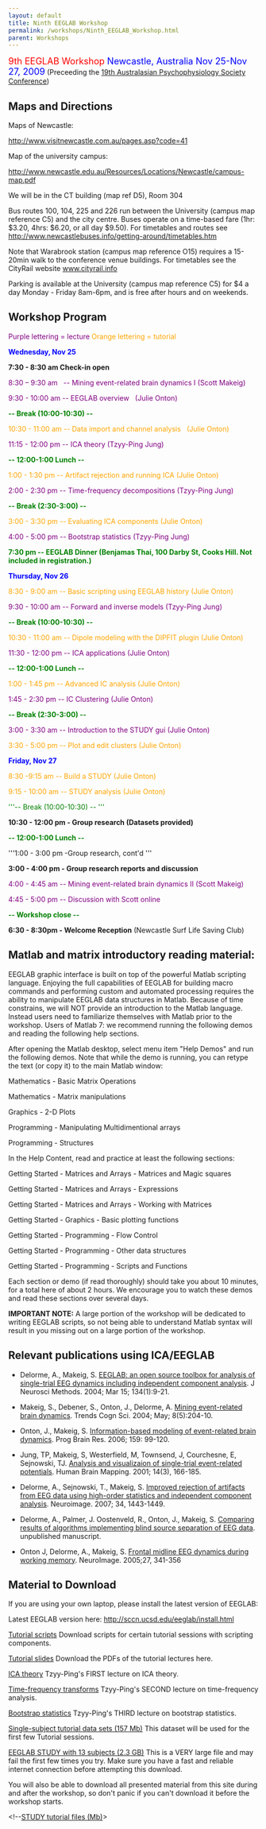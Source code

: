 ```yaml
---
layout: default
title: Ninth EEGLAB Workshop
permalink: /workshops/Ninth_EEGLAB_Workshop.html
parent: Workshops
---
```


<font size =4><font color=red>9th EEGLAB Workshop</font>
<font color=blue>Newcastle, Australia
Nov 25-Nov 27, 2009</font></font>
(Preceeding the [19th Australasian Psychophysiology Society
Conference](http://www.newcastle.edu.au/conference/asp2009/))


Maps and Directions
-------------------

Maps of Newcastle:

<http://www.visitnewcastle.com.au/pages.asp?code=41>

Map of the university campus:

<http://www.newcastle.edu.au/Resources/Locations/Newcastle/campus-map.pdf>

We will be in the CT building (map ref D5), Room 304

Bus routes 100, 104, 225 and 226 run between the University (campus map
reference C5) and the city centre. Buses operate on a time-based fare
(1hr: $3.20, 4hrs: $6.20, or all day $9.50). For timetables and routes
see <http://www.newcastlebuses.info/getting-around/timetables.htm>

Note that Warabrook station (campus map reference O15) requires a
15-20min walk to the conference venue buildings. For timetables see the
CityRail website www.cityrail.info

Parking is available at the University (campus map reference C5) for $4
a day Monday - Friday 8am-6pm, and is free after hours and on weekends.

Workshop Program
----------------

<font color="purple">Purple lettering = lecture</font>
<font color="orange">Orange lettering = tutorial</font>

<font color= "blue">**Wednesday, Nov 25**</font>



**7:30 - 8:30 am Check-in open**

<font color="purple">8:30 – 9:30 am   -- Mining event-related brain
dynamics I (Scott Makeig)</font>

<font color="purple">9:30 - 10:00 am -- EEGLAB overview   (Julie
Onton)</font>



<font color="green"> **-- Break (10:00-10:30) --**</font>

<font color="orange">10:30 - 11:00 am -- Data import and channel
analysis   (Julie Onton)</font>

<font color="purple">11:15 - 12:00 pm -- ICA theory (Tzyy-Ping
Jung)</font>



<font color="green">**-- 12:00-1:00 Lunch --**</font>

<font color="orange">1:00 - 1:30 pm -- Artifact rejection and running
ICA (Julie Onton)</font>

<font color="purple">2:00 - 2:30 pm -- Time-frequency decompositions (Tzyy-Ping Jung)</font>



<font color="green">**-- Break (2:30-3:00) --**</font>

<font color="orange">3:00 - 3:30 pm -- Evaluating ICA components (Julie
Onton)</font>

<font color="purple">4:00 - 5:00 pm -- Bootstrap statistics (Tzyy-Ping
Jung)</font>

<font color="green">**7:30 pm -- EEGLAB Dinner (Benjamas Thai, 100 Darby
St, Cooks Hill. Not included in registration.)**</font>

<font color= "blue">**Thursday, Nov 26**</font>



<font color="orange">8:30 - 9:00 am -- Basic scripting using EEGLAB history (Julie Onton)</font>

<font color="purple">9:30 - 10:00 am -- Forward and inverse models
(Tzyy-Ping Jung)</font>



<font color="green">**-- Break (10:00-10:30) --**</font>

<font color="orange">10:30 - 11:00 am -- Dipole modeling with the DIPFIT
plugin (Julie Onton)</font>

<font color="purple">11:30 - 12:00 pm -- ICA applications (Julie
Onton)</font>



<font color="green">**-- 12:00-1:00 Lunch --**</font>

<font color="orange">1:00 - 1:45 pm -- Advanced IC analysis (Julie
Onton)</font>

<font color="purple">1:45 - 2:30 pm -- IC Clustering (Julie
Onton)</font>



<font color="green">**-- Break (2:30-3:00) --** </font>

<font color="purple">3:00 - 3:30 am -- Introduction to the STUDY gui (Julie Onton)</font>

<font color="orange">3:30 - 5:00 pm -- Plot and edit clusters (Julie
Onton)</font>

<font color= "blue">**Friday, Nov 27**</font>



<font color="orange">8:30 -9:15 am -- Build a STUDY (Julie
Onton)</font>

<font color="orange">9:15 - 10:00 am -- STUDY analysis (Julie
Onton)</font>



<font color="green">'''-- Break (10:00-10:30) -- '''</font>

**10:30 - 12:00 pm - Group research (Datasets provided)**



<font color="green">**-- 12:00-1:00 Lunch --**</font>

'''1:00 - 3:00 pm -Group research, cont'd '''

**3:00 - 4:00 pm - Group research reports and discussion**

<font color="purple">4:00 - 4:45 am -- Mining event-related brain
dynamics II (Scott Makeig)</font>

<font color="purple">4:45 - 5:00 pm -- Discussion with Scott
online</font>



<font color="green">**-- Workshop close --**</font>

**6:30 - 8:30pm - Welcome Reception** (Newcastle Surf Life Saving Club)

Matlab and matrix introductory reading material:
------------------------------------------------

EEGLAB graphic interface is built on top of the powerful Matlab
scripting language. Enjoying the full capabilities of EEGLAB for
building macro commands and performing custom and automated processing
requires the ability to manipulate EEGLAB data structures in Matlab.
Because of time constrains, we will NOT provide an introduction to the
Matlab language. Instead users need to familiarize themselves with
Matlab prior to the workshop. Users of Matlab 7: we recommend running
the following demos and reading the following help sections.

After opening the Matlab desktop, select menu item "Help Demos" and run
the following demos. Note that while the demo is running, you can retype
the text (or copy it) to the main Matlab window:



Mathematics - Basic Matrix Operations

Mathematics - Matrix manipulations

Graphics - 2-D Plots

Programming - Manipulating Multidimentional arrays

Programming - Structures


In the Help Content, read and practice at least the following sections:



Getting Started - Matrices and Arrays - Matrices and Magic squares

Getting Started - Matrices and Arrays - Expressions

Getting Started - Matrices and Arrays - Working with Matrices

Getting Started - Graphics - Basic plotting functions

Getting Started - Programming - Flow Control

Getting Started - Programming - Other data structures

Getting Started - Programming - Scripts and Functions

Each section or demo (if read thoroughly) should take you about 10
minutes, for a total here of about 2 hours. We encourage you to watch
these demos and read these sections over several days.

**IMPORTANT NOTE:** A large portion of the workshop will be dedicated to
writing EEGLAB scripts, so not being able to understand Matlab syntax
will result in you missing out on a large portion of the workshop.

Relevant publications using ICA/EEGLAB
--------------------------------------

-   Delorme, A., Makeig, S. [EEGLAB: an open source toolbox for analysis
    of single-trial EEG dynamics including independent component
    analysis](/Media:_EEGLAB_published.pdf "wikilink"). J Neurosci
    Methods. 2004; Mar 15; 134(1):9-21.

<!-- -->

-   Makeig, S., Debener, S., Onton, J., Delorme, A. [Mining
    event-related brain
    dynamics](/Media:_TICSreview_published.pdf "wikilink"). Trends Cogn
    Sci. 2004; May; 8(5):204-10.

<!-- -->

-   Onton, J., Makeig, S. [Information-based modeling of event-related
    brain dynamics](/Media:_Onton_PBR_published.pdf "wikilink"). Prog
    Brain Res. 2006; 159: 99-120.

<!-- -->

-   Jung, TP, Makeig, S, Westerfield, M, Townsend, J, Courchesne, E,
    Sejnowski, TJ. [Analysis and visualizaion of single-trial
    event-related potentials](/Media:_Jung_HBM01.pdf "wikilink"). Human
    Brain Mapping. 2001; 14(3), 166-185.

<!-- -->

-   Delorme, A., Sejnowski, T., Makeig, S. [Improved rejection of
    artifacts from EEG data using high-order statistics and independent
    component
    analysis](/Media:_neuroimage2007_reformated.pdf "wikilink").
    Neuroimage. 2007; 34, 1443-1449.

<!-- -->

-   Delorme, A., Palmer, J. Oostenveld, R., Onton, J., Makeig, S.
    [Comparing results of algorithms implementing blind source
    separation of EEG data](/Media:_delorme_unpub.pdf "wikilink").
    unpublished manuscript.

<!-- -->

-   Onton J, Delorme, A., Makeig, S. [Frontal midline EEG dynamics
    during working
    memory](/Media:_Onton_FMtheta_published.pdf "wikilink"). NeuroImage.
    2005;27, 341-356

Material to Download
--------------------

If you are using your own laptop, please install the latest version of
EEGLAB:

Latest EEGLAB version here: <http://sccn.ucsd.edu/eeglab/install.html>

[Tutorial scripts](/Media:Scripts.zip "wikilink") Download scripts for
certain tutorial sessions with scripting components.

[Tutorial slides](/Media:TutorialPDFs.zip "wikilink") Download the PDFs
of the tutorial lectures here.

[ICA theory](/Media:EEGLAB_Workshop_ICA.pdf "wikilink") Tzyy-Ping's
FIRST lecture on ICA theory.

[Time-frequency transforms](/Media:lecture_timefreq.pdf "wikilink")
Tzyy-Ping's SECOND lecture on time-frequency analysis.

[Bootstrap statistics](/Media:lecture_statistics.pdf "wikilink")
Tzyy-Ping's THIRD lecture on bootstrap statistics.

[Single-subject tutorial data sets (157 Mb)](/Media:Data.zip "wikilink")
This dataset will be used for the first few Tutorial sessions.

[EEGLAB STUDY with 13 subjects (2.3
GB)](ftp://sccn.ucsd.edu/pub/julie/EEGLAB_Workshop/STUDY.zip) This is a
VERY large file and may fail the first few times you try. Make sure you
have a fast and reliable internet connection before attempting this
download.

You will also be able to download all presented material from this site
during and after the workshop, so don't panic if you can't download it
before the workshop starts.

\<!--[STUDY tutorial files (Mb)](ftp://sccn.ucsd.edu/pub/.zip)\>
